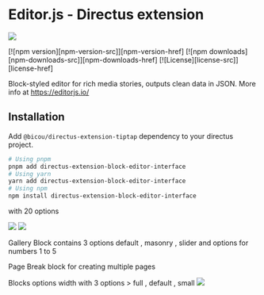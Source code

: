 # Editor.js - Directus extension

![](https://raw.githubusercontent.com/melrefaie/directus-extension-block-editor-interface/main/docs/1.png)

[![npm version][npm-version-src]][npm-version-href]
[![npm downloads][npm-downloads-src]][npm-downloads-href]
[![License][license-src]][license-href]

Block-styled editor for rich media stories, outputs clean data in JSON. More info at https://editorjs.io/

## Installation

Add `@bicou/directus-extension-tiptap` dependency to your directus project.

```bash
# Using pnpm
pnpm add directus-extension-block-editor-interface
# Using yarn
yarn add directus-extension-block-editor-interface
# Using npm
npm install directus-extension-block-editor-interface
```

with 20 options

![](https://raw.githubusercontent.com/melrefaie/directus-extension-block-editor-interface/main/docs/2.png)
![](https://raw.githubusercontent.com/melrefaie/directus-extension-block-editor-interface/main/docs/3.png)

Gallery Block contains 3 options default , masonry , slider and options for numbers 1 to 5

Page Break block for creating multiple pages

Blocks options width with 3 options > full , default , small
![](https://raw.githubusercontent.com/melrefaie/directus-extension-block-editor-interface/main/docs/4.png)
